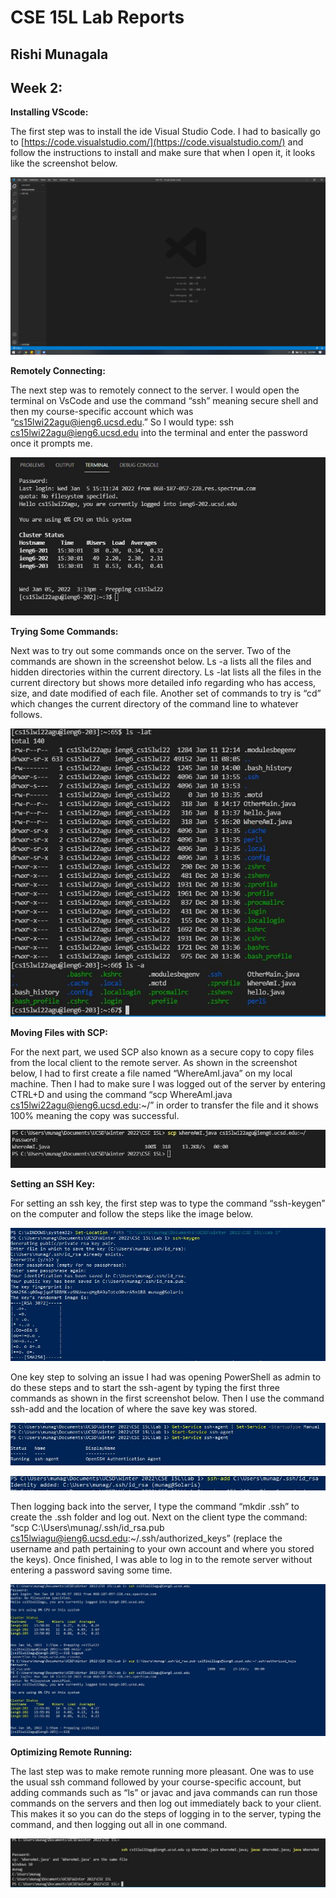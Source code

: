 # **CSE 15L Lab Reports**

## Rishi Munagala

## Week 2:

**Installing VScode:**

The first step was to install the ide Visual Studio Code. I had to basically go to [https://code.visualstudio.com/](https://code.visualstudio.com/) and follow the instructions to install and make sure that when I open it, it looks like the screenshot below.

![Image](vscode.png)


**Remotely Connecting:**

The next step was to remotely connect to the server. I would open the terminal on VsCode and use the command “ssh” meaning secure shell and then my course-specific account which was “cs15lwi22agu@ieng6.ucsd.edu.” So I would type: ssh cs15lwi22agu@ieng6.ucsd.edu into the terminal and enter the password once it prompts me.

![Image](terminal.JPG)


**Trying Some Commands:**

Next was to try out some commands once on the server. Two of the commands are shown in the screenshot below. Ls -a lists all the files and hidden directories within the current directory. Ls -lat lists all the files in the current directory but shows more detailed info regarding who has access, size, and date modified of each file. Another set of commands to try is “cd” which changes the current directory of the command line to whatever follows.

![Image](lat.JPG)


**Moving Files with SCP:**

For the next part, we used SCP also known as a secure copy to copy files from the local client to the remote server. As shown in the screenshot below, I had to first create a file named “WhereAmI.java” on my local machine. Then I had to make sure I was logged out of the server by entering CTRL+D and using the command “scp WhereAmI.java cs15lwi22agu@ieng6.ucsd.edu:~/” in order to transfer the file and it shows 100% meaning the copy was successful.

![Image](scp.JPG)


**Setting an SSH Key:**

For setting an ssh key, the first step was to type the command “ssh-keygen” on the computer and follow the steps like the image below. 

![Image](sshkeys1.JPG)

One key step to solving an issue I had was opening PowerShell as admin to do these steps and to start the ssh-agent by typing the first three commands as shown in the first screenshot below. Then I use the command ssh-add and the location of where the save key was stored.

![Image](sshkeys2.JPG)

![Image](sshkeys2.5.JPG)

Then logging back into the server, I type the command “mkdir .ssh” to create the .ssh folder and log out. Next on the client type the command: “scp C:\Users\munag/.ssh/id_rsa.pub cs15lwiagu@ieng6.ucsd.edu:~/.ssh/authorized_keys” (replace the username and path pertaining to your own account and where you stored the keys).
Once finished, I was able to log in to the remote server without entering a password saving some time.

![Image](sshkeys3.JPG)


**Optimizing Remote Running:**

The last step was to make remote running more pleasant. One was to use the usual ssh command followed by your course-specific account, but adding commands such as “ls” or javac and java commands can run those commands on the servers and then log out immediately back to your client. This makes it so you can do the steps of logging in to the server, typing the command, and then logging out all in one command.

![Image](were.JPG)







